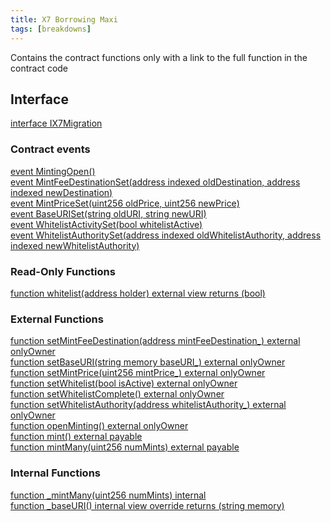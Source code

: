 ```yaml
---
title: X7 Borrowing Maxi
tags: [breakdowns]
---
```


Contains the contract functions only with a link to the full function in the contract code

## Interface

[interface IX7Migration](/contracts/contract-source-code/X7BorrowingMaxi.sol#L1267)

### Contract events

[event MintingOpen()](/contracts/contract-source-code/X7BorrowingMaxi.sol#L1287)\
[event MintFeeDestinationSet(address indexed oldDestination, address indexed newDestination)](/contracts/contract-source-code/X7BorrowingMaxi.sol#L1288)\
[event MintPriceSet(uint256 oldPrice, uint256 newPrice)](/contracts/contract-source-code/X7BorrowingMaxi.sol#L1289)\
[event BaseURISet(string oldURI, string newURI)](/contracts/contract-source-code/X7BorrowingMaxi.sol#L1290)\
[event WhitelistActivitySet(bool whitelistActive)](/contracts/contract-source-code/X7BorrowingMaxi.sol#L1291)\
[event WhitelistAuthoritySet(address indexed oldWhitelistAuthority, address indexed newWhitelistAuthority)](/contracts/contract-source-code/X7BorrowingMaxi.sol#L1292)

### Read-Only Functions

[function whitelist(address holder) external view returns (bool)](/contracts/contract-source-code/X7BorrowingMaxi.sol#L1299)

### External Functions

[function setMintFeeDestination(address mintFeeDestination\_) external onlyOwner](/contracts/contract-source-code/X7BorrowingMaxi.sol#L1303)\
[function setBaseURI(string memory baseURI\_) external onlyOwner](/contracts/contract-source-code/X7BorrowingMaxi.sol#L1310)\
[function setMintPrice(uint256 mintPrice\_) external onlyOwner](/contracts/contract-source-code/X7BorrowingMaxi.sol#L1317)\
[function setWhitelist(bool isActive) external onlyOwner](/contracts/contract-source-code/X7BorrowingMaxi.sol#L1324)\
[function setWhitelistComplete() external onlyOwner](/contracts/contract-source-code/X7BorrowingMaxi.sol#L1331)\
[function setWhitelistAuthority(address whitelistAuthority\_) external onlyOwner](/contracts/contract-source-code/X7BorrowingMaxi.sol#L1337)\
[function openMinting() external onlyOwner](/contracts/contract-source-code/X7BorrowingMaxi.sol#L1344)\
[function mint() external payable](/contracts/contract-source-code/X7BorrowingMaxi.sol#L1351)\
[function mintMany(uint256 numMints) external payable](/contracts/contract-source-code/X7BorrowingMaxi.sol#L1355)

### Internal Functions

[function \_mintMany(uint256 numMints) internal](/contracts/contract-source-code/X7BorrowingMaxi.sol#L1359)\
[function \_baseURI() internal view override returns (string memory)](/contracts/contract-source-code/X7BorrowingMaxi.sol#L1383)
